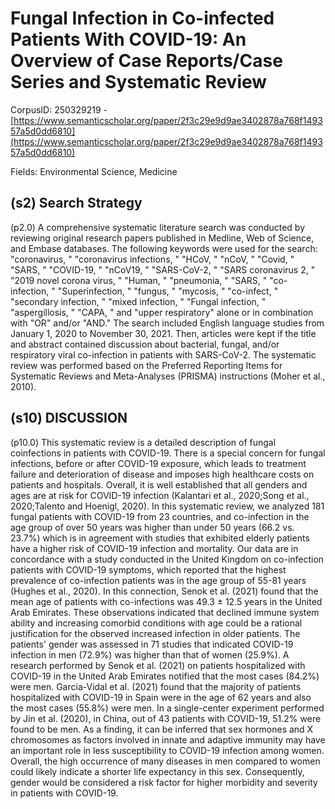 # Fungal Infection in Co-infected Patients With COVID-19: An Overview of Case Reports/Case Series and Systematic Review

CorpusID: 250329219 - [https://www.semanticscholar.org/paper/2f3c29e9d9ae3402878a768f149357a5d0dd6810](https://www.semanticscholar.org/paper/2f3c29e9d9ae3402878a768f149357a5d0dd6810)

Fields: Environmental Science, Medicine

## (s2) Search Strategy
(p2.0) A comprehensive systematic literature search was conducted by reviewing original research papers published in Medline, Web of Science, and Embase databases. The following keywords were used for the search: "coronavirus, " "coronavirus infections, " "HCoV, " "nCoV, " "Covid, " "SARS, " "COVID-19, " "nCoV19, " "SARS-CoV-2, " "SARS coronavirus 2, " "2019 novel corona virus, " "Human, " "pneumonia, " "SARS, " "co-infection, " "Superinfection, " "fungus, " "mycosis, " "co-infect, " "secondary infection, " "mixed infection, " "Fungal infection, " "aspergillosis, " "CAPA, " and "upper respiratory" alone or in combination with "OR" and/or "AND." The search included English language studies from January 1, 2020 to November 30, 2021. Then, articles were kept if the title and abstract contained discussion about bacterial, fungal, and/or respiratory viral co-infection in patients with SARS-CoV-2. The systematic review was performed based on the Preferred Reporting Items for Systematic Reviews and Meta-Analyses (PRISMA) instructions (Moher et al., 2010).
## (s10) DISCUSSION
(p10.0) This systematic review is a detailed description of fungal coinfections in patients with COVID-19. There is a special concern  for fungal infections, before or after COVID-19 exposure, which leads to treatment failure and deterioration of disease and imposes high healthcare costs on patients and hospitals. Overall, it is well established that all genders and ages are at risk for COVID-19 infection (Kalantari et al., 2020;Song et al., 2020;Talento and Hoenigl, 2020). In this systematic review, we analyzed 181 fungal patients with COVID-19 from 23 countries, and co-infection in the age group of over 50 years was higher than under 50 years (66.2 vs. 23.7%) which is in agreement with studies that exhibited elderly patients have a higher risk of COVID-19 infection and mortality. Our data are in concordance with a study conducted in the United Kingdom on co-infection patients with COVID-19 symptoms, which reported that the highest prevalence of co-infection patients was in the age group of 55-81 years (Hughes et al., 2020). In this connection, Senok et al. (2021) found that the mean age of patients with co-infections was 49.3 ± 12.5 years in the United Arab Emirates. These observations indicated that declined immune system ability and increasing comorbid conditions with age could be a rational justification for the observed increased infection in older patients. The patients' gender was assessed in 71 studies that indicated COVID-19 infection in men (72.9%) was higher than that of women (25.9%). A research performed by Senok et al. (2021) on patients hospitalized with COVID-19 in the United Arab Emirates notified that the most cases (84.2%) were men. Garcia-Vidal et al. (2021) found that the majority of patients hospitalized with COVID-19 in Spain were in the age of 62 years and also the most cases (55.8%) were men. In a single-center experiment performed by Jin et al. (2020), in China, out of 43 patients with COVID-19, 51.2% were found to be men. As a finding, it can be inferred that sex hormones and X chromosomes as factors involved in innate and adaptive immunity may have an important role in less susceptibility to COVID-19 infection among women. Overall, the high occurrence of many diseases in men compared to women could likely indicate a shorter life expectancy in this sex. Consequently, gender would be considered a risk factor for higher morbidity and severity in patients with COVID-19.
